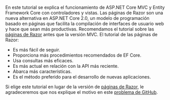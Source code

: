 En este tutorial se explica el funcionamiento de ASP.NET Core MVC y Entity Framework Core con controladores y vistas. Las páginas de Razor son una nueva alternativa en ASP.NET Core 2.0, un modelo de programación basado en páginas que facilita la compilación de interfaces de usuario web y hace que sean más productivas. Recomendamos el tutorial sobre las [páginas de Razor](xref:data/ef-rp/intro) antes que la versión MVC. El tutorial de las páginas de Razor:

* Es más fácil de seguir.
* Proporciona más procedimientos recomendados de EF Core.
* Usa consultas más eficaces.
* Es más actual en relación con la API más reciente.
* Abarca más características.
* Es el método preferido para el desarrollo de nuevas aplicaciones.

Si elige este tutorial en lugar de la versión de [páginas de Razor](xref:data/ef-rp/intro), le agradeceremos que nos explique el motivo en este [problema de GitHub](https://github.com/aspnet/Docs/issues/6146).
